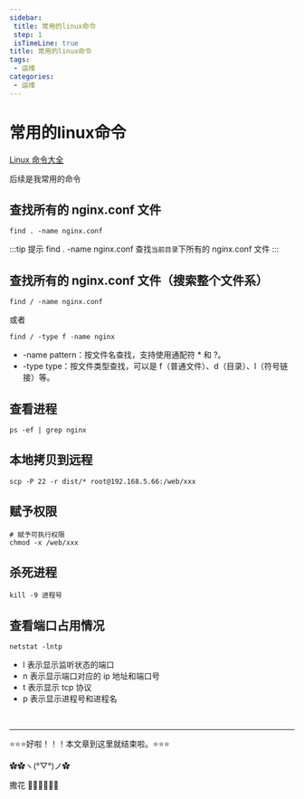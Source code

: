 ```yaml
---
sidebar: 
 title: 常用的linux命令
 step: 1
 isTimeLine: true
title: 常用的linux命令
tags:
 - 运维
categories:
 - 运维
---
```



# 常用的linux命令

[Linux 命令大全](https://www.runoob.com/linux/linux-command-manual.html)

后续是我常用的命令

##  查找所有的 nginx.conf 文件
```shell
find . -name nginx.conf
```
:::tip 提示
find . -name nginx.conf 查找`当前目录`下所有的 nginx.conf 文件
:::

## 查找所有的 nginx.conf 文件（搜索整个文件系）
```shell
find / -name nginx.conf
```
或者
```shell
find / -type f -name nginx
```
- -name pattern：按文件名查找，支持使用通配符 * 和 ?。
- -type type：按文件类型查找，可以是 f（普通文件）、d（目录）、l（符号链接）等。

## 查看进程
```shell
ps -ef | grep nginx
```

## 本地拷贝到远程
```shell
scp -P 22 -r dist/* root@192.168.5.66:/web/xxx
```

## 赋予权限
```shell
# 赋予可执行权限
chmod -x /web/xxx
```

## 杀死进程
```shell
kill -9 进程号
```

## 查看端口占用情况
```shell
netstat -lntp
```
- l 表示显示监听状态的端口
- n 表示显示端口对应的 ip 地址和端口号
- t 表示显示 tcp 协议
- p 表示显示进程号和进程名

<br/>
<hr />

⭐️⭐️⭐️好啦！！！本文章到这里就结束啦。⭐️⭐️⭐️

✿✿ヽ(°▽°)ノ✿

撒花 🌸🌸🌸🌸🌸🌸
